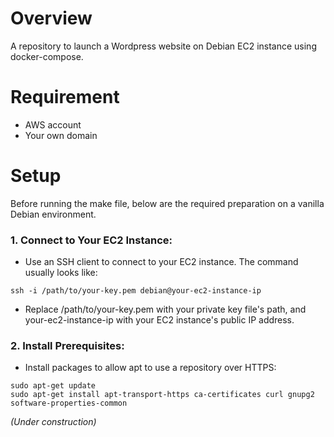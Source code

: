 # Overview

A repository to launch a Wordpress website on Debian EC2 instance using docker-compose.

# Requirement

- AWS account
- Your own domain

# Setup

Before running the make file, below are the required preparation on a vanilla Debian environment.

### 1. Connect to Your EC2 Instance:

- Use an SSH client to connect to your EC2 instance. The command usually looks like:

```
ssh -i /path/to/your-key.pem debian@your-ec2-instance-ip
```

- Replace /path/to/your-key.pem with your private key file's path, and your-ec2-instance-ip with your EC2 instance's public IP address.

### 2. Install Prerequisites:

- Install packages to allow apt to use a repository over HTTPS:

```
sudo apt-get update
sudo apt-get install apt-transport-https ca-certificates curl gnupg2 software-properties-common
```

*(Under construction)*
